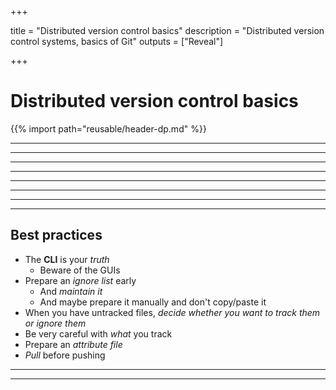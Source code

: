 +++

title = "Distributed version control basics"
description = "Distributed version control systems, basics of Git"
outputs = ["Reveal"]

+++

# Distributed version control basics

{{% import path="reusable/header-dp.md" %}}

---

<!-- write-here "reusable/dvcs-concepts.md" -->

<!-- end-write -->

---

<!-- write-here "reusable/git-intro.md" -->

<!-- end-write -->

---

<!-- write-here "reusable/git-basics-no-branching.md" -->

<!-- end-write -->

---

<!-- write-here "shared-slides/git/branching-merging.md" -->

<!-- end-write -->

---

<!-- write-here "shared-slides/git/tagging-basics.md" -->

<!-- end-write -->

---

<!-- write-here "shared-slides/git/branch-deletion.md" -->

<!-- end-write -->

---

<!-- write-here "shared-slides/git/remote-operations.md" -->

<!-- end-write -->

---

## Best practices

* The **CLI** is your *truth*
  * Beware of the GUIs
* Prepare an *ignore list* early
  * And *maintain it*
  * And maybe prepare it manually and don't copy/paste it
* When you have untracked files, *decide whether you want to track them or ignore them*
* Be very careful with *what* you track
* Prepare an *attribute file*
* *Pull* before pushing

---

<!-- write-here "shared-slides/git/git-hosting-github.md" -->

<!-- end-write -->

---

<!-- write-here "shared-slides/git/workflows-flow-fork.md" -->

<!-- end-write -->